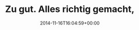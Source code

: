 ---
retweeted: false
source: <a href="http://twitter.com" rel="nofollow">Twitter Web Client</a>
entities:
  hashtags: []
  symbols: []
  user_mentions:
  - name: EXIT-Deutschland
    screen_name: exitdeutschland
    indices:
    - '31'
    - '47'
    id_str: '30073995'
    id: '30073995'
  urls:
  - url: http://t.co/PIiwG0UYuy
    expanded_url: http://www.sueddeutsche.de/bayern/aktion-im-bayerischen-wunsiedel-neonazis-marschieren-unfreiwillig-gegen-rechts-1.2222578
    display_url: sueddeutsche.de/bayern/aktion-…
    indices:
    - '50'
    - '72'
display_text_range:
- '0'
- '72'
favorite_count: '3'
id_str: '534014277766504450'
truncated: false
retweet_count: '2'
id: '534014277766504450'
possibly_sensitive: false
created_at: Sun Nov 16 16:04:59 +0000 2014
favorited: false
full_text: Zu gut. Alles richtig gemacht, [@exitdeutschland](https://twitter.com/exitdeutschland)
  –
lang: de
quote_url: http://www.sueddeutsche.de/bayern/aktion-im-bayerischen-wunsiedel-neonazis-marschieren-unfreiwillig-gegen-rechts-1.2222578
tags:
- pesos:twitter
date: '2014-11-16T16:04:59+00:00'
src: https://twitter.com/bascht/status/534014277766504450
original_url: https://twitter.com/bascht/status/534014277766504450
type: twitter_tweet
text: Zu gut. Alles richtig gemacht, [@exitdeutschland](https://twitter.com/exitdeutschland)
  –
title: 'Zu gut. Alles richtig gemacht, '

---